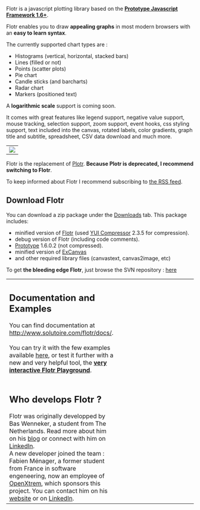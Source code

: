 Flotr is a javascript plotting library based on the **[Prototype Javascript Framework 1.6+](http://prototypejs.org/)**.

Flotr enables you to draw **appealing graphs** in most modern browsers with an **easy to learn syntax**.

The currently supported chart types are :
  * Histograms (vertical, horizontal, stacked bars)
  * Lines (filled or not)
  * Points (scatter plots)
  * Pie chart
  * Candle sticks (and barcharts)
  * Radar chart
  * Markers (positioned text)

A **logarithmic scale** support is coming soon.

It comes with great features like legend support, negative value support, mouse tracking, selection support, zoom support, event hooks, css styling support, text included into the canvas, rotated labels, color gradients, graph title and subtitle, spreadsheet, CSV data download and much more.

<table align='center' border='0'><tr><td><a href='http://flotr.googlecode.com/svn/trunk/flotr/examples/prototype/index.html'><img src='http://phenxdesign.net/projects/flotr/screenshots/advanced-titles.png' /></a></td></tr></table>

Flotr is the replacement of [Plotr](http://www.solutoire.com/plotr/). **Because Plotr is deprecated, I recommend switching to Flotr**.

To keep informed about Flotr I recommend subscribing to [the RSS feed](http://code.google.com/feeds/p/flotr/updates/basic).

## Download Flotr ##
You can download a zip package under the [Downloads](http://code.google.com/p/flotr/downloads/list) tab. This package includes:
  * minified version of [Flotr](http://www.solutoire.com/flotr/) (used [YUI Compressor](http://developer.yahoo.com/yui/compressor/) 2.3.5 for compression).
  * debug version of Flotr (including code comments).
  * [Prototype](http://www.prototypejs.org) 1.6.0.2 (not compressed).
  * minified version of [ExCanvas](http://excanvas.sourceforge.net/)
  * and other required library files (canvastext, canvas2image, etc)

To get **the bleeding edge Flotr**, just browse the SVN repository : [here](http://code.google.com/p/flotr/source/browse)


<table><tr>
<td valign='top'>
<h2>Documentation and Examples</h2>
You can find documentation at <a href='http://www.solutoire.com/flotr/docs/'>http://www.solutoire.com/flotr/docs/</a>.<br>
<br>
You can try it with the few examples available <a href='http://phenxdesign.net/flotr/examples/prototype/'>here</a>, or test it further with a new and very helpful tool, the <b><a href='http://flotr.googlecode.com/svn/trunk/flotr/playground/index.html'>very interactive Flotr Playground</a></b>.<br>
<br>
<h2>Who develops Flotr ?</h2>
Flotr was originally developped by Bas Wenneker, a student from The Netherlands. Read more about him on his <a href='http://solutoire.com/about/'>blog</a> or connect with him on <a href='http://www.linkedin.com/in/baswenneker'>LinkedIn</a>.<br>
A new developer joined the team : Fabien Ménager, a former student from France in software engeneering, now an employee of <a href='http://www.openxtrem.com'>OpenXtrem</a>, which sponsors this project. You can contact him on his <a href='http://www.phenxdesign.net/'>website</a> or on <a href='http://www.linkedin.com/in/fabienmenager'>LinkedIn</a>.<br>
</td>
<td width='1%'>
<wiki:gadget url="http://www.ohloh.net/p/13482/widgets/project_basic_stats.xml" height="220"  border="0" /><br>
</td>
<td width='300'></td>
</tr>
</table>